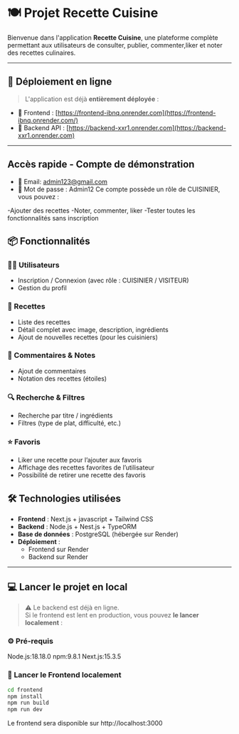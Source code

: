 # 🍽️ Projet Recette Cuisine

Bienvenue dans l'application **Recette Cuisine**, une plateforme complète permettant aux utilisateurs de consulter, publier, commenter,liker et noter des recettes culinaires.

---

## 🚀 Déploiement en ligne

> L'application est déjà **entièrement déployée** :

- 🔗 Frontend : [https://frontend-ibnq.onrender.com](https://frontend-ibnq.onrender.com/)  
- 🔗 Backend API : [https://backend-xxr1.onrender.com](https://backend-xxr1.onrender.com)

---

## Accès rapide - Compte de démonstration
- 📧 Email: admin123@gmail.com
- 🔑 Mot de passe : Admin12
Ce compte possède un rôle de CUISINIER, vous pouvez :

-Ajouter des recettes
-Noter, commenter, liker
-Tester toutes les fonctionnalités sans inscription

## 📦 Fonctionnalités

### 👨‍🍳 Utilisateurs
- Inscription / Connexion (avec rôle : CUISINIER / VISITEUR)
- Gestion du profil

### 📖 Recettes
- Liste des recettes
- Détail complet avec image, description, ingrédients
- Ajout de nouvelles recettes (pour les cuisiniers)

### 💬 Commentaires & Notes
- Ajout de commentaires
- Notation des recettes (étoiles)

### 🔍 Recherche & Filtres
- Recherche par titre / ingrédients
- Filtres (type de plat, difficulté, etc.)

### ⭐ Favoris
- Liker une recette pour l’ajouter aux favoris
- Affichage des recettes favorites de l’utilisateur
- Possibilité de retirer une recette des favoris


## 🛠️ Technologies utilisées

- **Frontend** : Next.js + javascript + Tailwind CSS
- **Backend** : Node.js + Nest.js + TypeORM
- **Base de données** : PostgreSQL (hébergée sur Render)
- **Déploiement** :
  - Frontend sur Render
  - Backend sur Render

---

## 💻 Lancer le projet en local

> ⚠️ Le backend est déjà en ligne.  
> Si le frontend est lent en production, vous pouvez **le lancer localement** :

### ⚙️ Pré-requis
Node.js:18.18.0
npm:9.8.1
Next.js:15.3.5

### 🔹 Lancer le Frontend localement

```bash
cd frontend
npm install
npm run build
npm run dev
```
Le frontend sera disponible sur http://localhost:3000